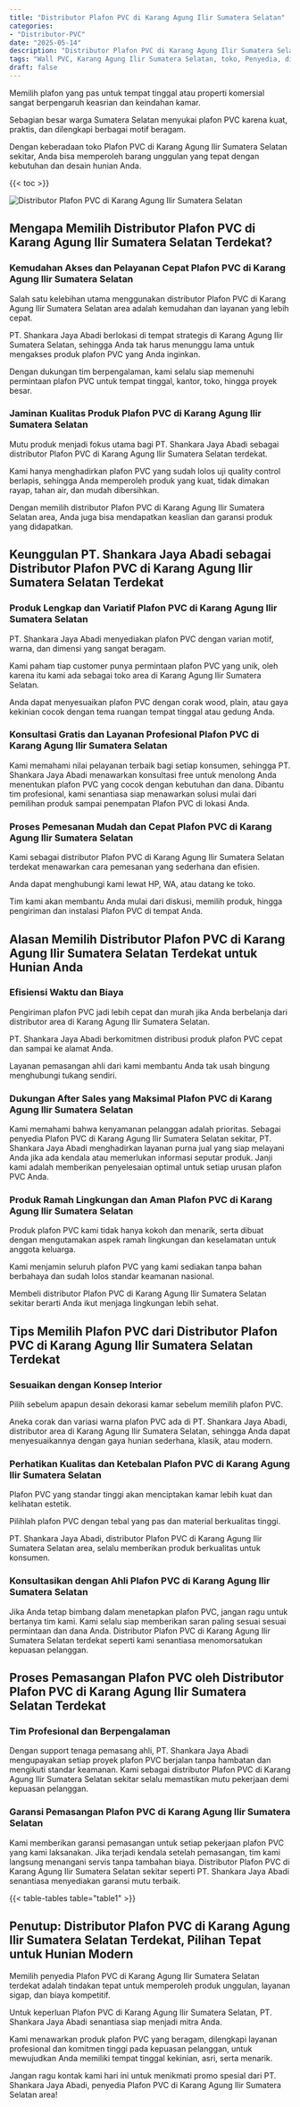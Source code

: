 ```yaml
---
title: "Distributor Plafon PVC di Karang Agung Ilir Sumatera Selatan"
categories: 
- "Distributor-PVC"
date: "2025-05-14"
description: "Distributor Plafon PVC di Karang Agung Ilir Sumatera Selatan bagi hunian, office, serta toko. Material unggulan, beragam motif, warna elegan, dengan servis penempatan dikerjakan oleh teknisi berpengalaman serta jaminan resmi!|Layanan distribusi Plafon PVC di Karang Agung Ilir Sumatera Selatan untuk kebutuhan rumah, kantor, atau toko, beserta panel terbaik dan penempatan oleh teknisi ahli dan jaminan resmi.|Alternatif Plafon PVC di Karang Agung Ilir Sumatera Selatan yang terbukti untuk hunian, kantor, dan ritel, dengan produk berkualitas dan penempatan oleh tenaga ahli profesional serta kepastian resmi.|Penjualan Plafon PVC di Karang Agung Ilir Sumatera Selatan bagi tempat tinggal, perkantoran, dan gerai, beserta panel berkualitas dan pemasangan ditangani oleh tenaga ahli berpengalaman, lengkap dengan kepastian resmi.}"
tags: "Wall PVC, Karang Agung Ilir Sumatera Selatan, toko, Penyedia, distributor"
draft: false
---
```


Memilih plafon yang pas untuk tempat tinggal atau properti komersial sangat berpengaruh keasrian dan keindahan kamar.

Sebagian besar warga Sumatera Selatan menyukai plafon PVC karena kuat, praktis, dan dilengkapi berbagai motif beragam.

Dengan keberadaan toko Plafon PVC di Karang Agung Ilir Sumatera Selatan sekitar, Anda bisa memperoleh barang unggulan yang tepat dengan kebutuhan dan desain hunian Anda.

{{< toc >}}

![Distributor Plafon PVC di Karang Agung Ilir Sumatera Selatan](/images/Distributor-PVC/Distributor-Plafon-PVC-di-Karang-Agung-Ilir-Sumatera-Selatan.png)


## Mengapa Memilih Distributor Plafon PVC di Karang Agung Ilir Sumatera Selatan Terdekat?

### Kemudahan Akses dan Pelayanan Cepat Plafon PVC di Karang Agung Ilir Sumatera Selatan

Salah satu kelebihan utama menggunakan distributor Plafon PVC di Karang Agung Ilir Sumatera Selatan area adalah kemudahan dan layanan yang lebih cepat.

PT. Shankara Jaya Abadi berlokasi di tempat strategis di Karang Agung Ilir Sumatera Selatan, sehingga Anda tak harus menunggu lama untuk mengakses produk plafon PVC yang Anda inginkan.

Dengan dukungan tim berpengalaman, kami selalu siap memenuhi permintaan plafon PVC untuk tempat tinggal, kantor, toko, hingga proyek besar.

### Jaminan Kualitas Produk Plafon PVC di Karang Agung Ilir Sumatera Selatan

Mutu produk menjadi fokus utama bagi PT. Shankara Jaya Abadi sebagai distributor Plafon PVC di Karang Agung Ilir Sumatera Selatan terdekat.

Kami hanya menghadirkan plafon PVC yang sudah lolos uji quality control berlapis, sehingga Anda memperoleh produk yang kuat, tidak dimakan rayap, tahan air, dan mudah dibersihkan.

Dengan memilih distributor Plafon PVC di Karang Agung Ilir Sumatera Selatan area, Anda juga bisa mendapatkan keaslian dan garansi produk yang didapatkan.

## Keunggulan PT. Shankara Jaya Abadi sebagai Distributor Plafon PVC di Karang Agung Ilir Sumatera Selatan Terdekat

### Produk Lengkap dan Variatif Plafon PVC di Karang Agung Ilir Sumatera Selatan

PT. Shankara Jaya Abadi menyediakan plafon PVC dengan varian motif, warna, dan dimensi yang sangat beragam.

Kami paham tiap customer punya permintaan plafon PVC yang unik, oleh karena itu kami ada sebagai toko area di Karang Agung Ilir Sumatera Selatan.

Anda dapat menyesuaikan plafon PVC dengan corak wood, plain, atau gaya kekinian cocok dengan tema ruangan tempat tinggal atau gedung Anda.

### Konsultasi Gratis dan Layanan Profesional Plafon PVC di Karang Agung Ilir Sumatera Selatan

Kami memahami nilai pelayanan terbaik bagi setiap konsumen, sehingga PT. Shankara Jaya Abadi menawarkan konsultasi free untuk menolong Anda menentukan plafon PVC yang cocok dengan kebutuhan dan dana. Dibantu tim profesional, kami senantiasa siap menawarkan solusi mulai dari pemilihan produk sampai penempatan Plafon PVC di lokasi Anda.

### Proses Pemesanan Mudah dan Cepat Plafon PVC di Karang Agung Ilir Sumatera Selatan

Kami sebagai distributor Plafon PVC di Karang Agung Ilir Sumatera Selatan terdekat menawarkan cara pemesanan yang sederhana dan efisien.

Anda dapat menghubungi kami lewat HP, WA, atau datang ke toko.

Tim kami akan membantu Anda mulai dari diskusi, memilih produk, hingga pengiriman dan instalasi Plafon PVC di tempat Anda.

## Alasan Memilih Distributor Plafon PVC di Karang Agung Ilir Sumatera Selatan Terdekat untuk Hunian Anda

### Efisiensi Waktu dan Biaya

Pengiriman plafon PVC jadi lebih cepat dan murah jika Anda berbelanja dari distributor area di Karang Agung Ilir Sumatera Selatan.

PT. Shankara Jaya Abadi berkomitmen distribusi produk plafon PVC cepat dan sampai ke alamat Anda.

Layanan pemasangan ahli dari kami membantu Anda tak usah bingung menghubungi tukang sendiri.

### Dukungan After Sales yang Maksimal Plafon PVC di Karang Agung Ilir Sumatera Selatan

Kami memahami bahwa kenyamanan pelanggan adalah prioritas. Sebagai penyedia Plafon PVC di Karang Agung Ilir Sumatera Selatan sekitar, PT. Shankara Jaya Abadi menghadirkan layanan purna jual yang siap melayani Anda jika ada kendala atau memerlukan informasi seputar produk. Janji kami adalah memberikan penyelesaian optimal untuk setiap urusan plafon PVC Anda.

### Produk Ramah Lingkungan dan Aman Plafon PVC di Karang Agung Ilir Sumatera Selatan

Produk plafon PVC kami tidak hanya kokoh dan menarik, serta dibuat dengan mengutamakan aspek ramah lingkungan dan keselamatan untuk anggota keluarga.

Kami menjamin seluruh plafon PVC yang kami sediakan tanpa bahan berbahaya dan sudah lolos standar keamanan nasional.

Membeli distributor Plafon PVC di Karang Agung Ilir Sumatera Selatan sekitar berarti Anda ikut menjaga lingkungan lebih sehat.

## Tips Memilih Plafon PVC dari Distributor Plafon PVC di Karang Agung Ilir Sumatera Selatan Terdekat

### Sesuaikan dengan Konsep Interior

Pilih sebelum apapun desain dekorasi kamar sebelum memilih plafon PVC.

Aneka corak dan variasi warna plafon PVC ada di PT. Shankara Jaya Abadi, distributor area di Karang Agung Ilir Sumatera Selatan, sehingga Anda dapat menyesuaikannya dengan gaya hunian sederhana, klasik, atau modern.

### Perhatikan Kualitas dan Ketebalan Plafon PVC di Karang Agung Ilir Sumatera Selatan

Plafon PVC yang standar tinggi akan menciptakan kamar lebih kuat dan kelihatan estetik.

Pilihlah plafon PVC dengan tebal yang pas dan material berkualitas tinggi.

PT. Shankara Jaya Abadi, distributor Plafon PVC di Karang Agung Ilir Sumatera Selatan area, selalu memberikan produk berkualitas untuk konsumen.

### Konsultasikan dengan Ahli Plafon PVC di Karang Agung Ilir Sumatera Selatan

Jika Anda tetap bimbang dalam menetapkan plafon PVC, jangan ragu untuk bertanya tim kami. Kami selalu siap memberikan saran paling sesuai sesuai permintaan dan dana Anda. Distributor Plafon PVC di Karang Agung Ilir Sumatera Selatan terdekat seperti kami senantiasa menomorsatukan kepuasan pelanggan.

## Proses Pemasangan Plafon PVC oleh Distributor Plafon PVC di Karang Agung Ilir Sumatera Selatan Terdekat

### Tim Profesional dan Berpengalaman

Dengan support tenaga pemasang ahli, PT. Shankara Jaya Abadi mengupayakan setiap proyek plafon PVC berjalan tanpa hambatan dan mengikuti standar keamanan. Kami sebagai distributor Plafon PVC di Karang Agung Ilir Sumatera Selatan sekitar selalu memastikan mutu pekerjaan demi kepuasan pelanggan.

### Garansi Pemasangan Plafon PVC di Karang Agung Ilir Sumatera Selatan

Kami memberikan garansi pemasangan untuk setiap pekerjaan plafon PVC yang kami laksanakan. Jika terjadi kendala setelah pemasangan, tim kami langsung menangani servis tanpa tambahan biaya. Distributor Plafon PVC di Karang Agung Ilir Sumatera Selatan sekitar seperti PT. Shankara Jaya Abadi senantiasa menyediakan garansi mutu terbaik.

{{< table-tables table="table1" >}}

## Penutup: Distributor Plafon PVC di Karang Agung Ilir Sumatera Selatan Terdekat, Pilihan Tepat untuk Hunian Modern

Memilih penyedia Plafon PVC di Karang Agung Ilir Sumatera Selatan terdekat adalah tindakan tepat untuk memperoleh produk unggulan, layanan sigap, dan biaya kompetitif.

Untuk keperluan Plafon PVC di Karang Agung Ilir Sumatera Selatan, PT. Shankara Jaya Abadi senantiasa siap menjadi mitra Anda.

Kami menawarkan produk plafon PVC yang beragam, dilengkapi layanan profesional dan komitmen tinggi pada kepuasan pelanggan, untuk mewujudkan Anda memiliki tempat tinggal kekinian, asri, serta menarik.

Jangan ragu kontak kami hari ini untuk menikmati promo spesial dari PT. Shankara Jaya Abadi, penyedia Plafon PVC di Karang Agung Ilir Sumatera Selatan area!
